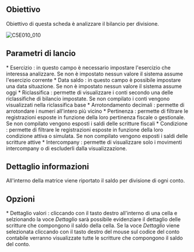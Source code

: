 ## Obiettivo
Obiettivo di questa scheda è analizzare il bilancio per divisione.

![C5E010_010](https://doc.smeup.com/immagini/MBDOC_SCH-C5ESER_28/C5E010_010.png)
## Parametri di lancio

  \* Esercizio :  in questo campo è necessario impostare l'esercizio che interessa analizzare. Se non è impostato nessun valore il sistema assume l'esercizio corrente
 \* Data saldo :  in questo campo è possibile impostare una data situazione. Se non è impostato nessun valore il sistema assume oggi
 \* Riclassifica :  permette di visualizzare i conti secondo una delle riclassifiche di bilancio impostate. Se non compilato i conti vengono visualizzati nella riclassifica base
 \* Arrotondamento decimali :  permette di arrotondare i numeri all'intero più vicino
 \* Pertinenza :  permette di filtrare le registrazioni esposte in funzione della loro pertinenza fiscale o gestionale. Se non compilato vengono esposti i saldi delle scritture fiscali
 \* Condizione :  permette di filtrare le registrazioni esposte in funzione della loro condizione attiva o simulata. Se non compilato vengono esposti i saldi delle scritture attive
 \* Intercompany :  permette di visualizzare solo i movimenti intercompany o di escluderli dalla visualizzazione.

## Dettaglio informazioni

All'interno della matrice viene riportato il saldo per divisione di ogni conto.

## Opzioni
 \* Dettaglio valori :  cliccando con il tasto destro all'interno di una cella e selzionando la voce _Dettaglio_ sarà possibile evidenziare il dettaglio delle scritture che compongono il saldo della cella. Se la voce _Dettaglio_ viene selezionata cliccando con il tasto destro del mouse sul codice del conto contabile verranno visualizzate tutte le scritture che compongono il saldo del conto.




